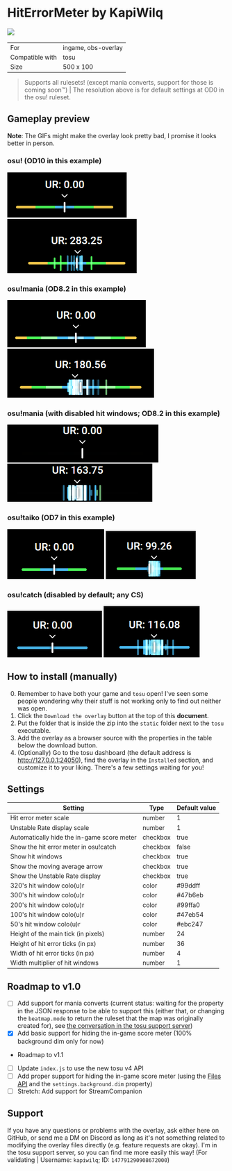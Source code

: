 # HitErrorMeter by KapiWilq

<a href="https://github.com/KapiWilq/HitErrorMeter/releases/latest/download/HitErrorMeter.by.KapiWilq.zip" target="_blank"><img height="35" src="https://img.shields.io/badge/Download_the_overlay-67A564?style=for-the-badge" /></a>

|                 |                     |
| --------------- | ------------------- |
| For             | ingame, obs-overlay |
| Compatible with | tosu                |
| Size            | 500 x 100           |

> Supports all rulesets! (except mania converts, support for those is coming soon™) | The resolution above is for default settings at OD0 in the osu! ruleset.

## Gameplay preview

**Note**: The GIFs might make the overlay look pretty bad, I promise it looks better in person.

### osu! (OD10 in this example)

<img src=".github/images/osu_ruleset.png">  <img src=".github/gifs/osu_ruleset.gif">

### osu!mania (OD8.2 in this example)

<img src=".github/images/mania_ruleset.png">  <img src=".github/gifs/mania_ruleset.gif">

### osu!mania (with disabled hit windows; OD8.2 in this example)

<img src=".github/images/mania_ruleset_no-hitwindows.png">  <img src=".github/gifs/mania_ruleset_no-hitwindows.gif">

### osu!taiko (OD7 in this example)

<img src=".github/images/taiko_ruleset.png">  <img src=".github/gifs/taiko_ruleset.gif">

### osu!catch (disabled by default; any CS)

<img src=".github/images/catch_ruleset.png">  <img src=".github/gifs/catch_ruleset.gif">

## How to install (manually)

0. Remember to have both your game and `tosu` open! I've seen some people wondering why their stuff is not working only to find out neither was open.
1. Click the `Download the overlay` button at the top of this **document**.
2. Put the folder that is inside the zip into the `static` folder next to the `tosu` executable.
3. Add the overlay as a browser source with the properties in the table below the download button.
4. (Optionally) Go to the tosu dashboard (the default address is http://127.0.0.1:24050), find the overlay in the `Installed` section, and customize it to your liking. There's a few settings waiting for you!

## Settings

| Setting                                    | Type     | Default value |
| ------------------------------------------ | -------- | ------------- |
| Hit error meter scale                      | number   | 1             |
| Unstable Rate display scale                | number   | 1             |
| Automatically hide the in-game score meter | checkbox | true          |
| Show the hit error meter in osu!catch      | checkbox | false         |
| Show hit windows                           | checkbox | true          |
| Show the moving average arrow              | checkbox | true          |
| Show the Unstable Rate display             | checkbox | true          |
| 320's hit window colo(u)r                  | color    | #99ddff       |
| 300's hit window colo(u)r                  | color    | #47b6eb       |
| 200's hit window colo(u)r                  | color    | #99ffa0       |
| 100's hit window colo(u)r                  | color    | #47eb54       |
| 50's hit window colo(u)r                   | color    | #ebc247       |
| Height of the main tick (in pixels)        | number   | 24            |
| Height of hit error ticks (in px)          | number   | 36            |
| Width of hit error ticks (in px)           | number   | 4             |
| Width multiplier of hit windows            | number   | 1             |

## Roadmap to v1.0
- [ ] Add support for mania converts (current status: waiting for the property in the JSON response to be able to support this (either that, or changing the `beatmap.mode` to return the ruleset that the map was originally created for), see [the conversation in the tosu support server](https://discord.com/channels/1056534107330445362/1185957776665628764/1302703274125824102))
- [X] Add basic support for hiding the in-game score meter (100% background dim only for now)

- Roadmap to v1.1
- [ ] Update `index.js` to use the new tosu v4 API
- [ ] Add proper support for hiding the in-game score meter (using the [Files API](https://github.com/tosuapp/tosu/wiki#files-api) and the `settings.background.dim` property)
- [ ] Stretch: Add support for StreamCompanion

## Support

If you have any questions or problems with the overlay, ask either here on GitHub, or send me a DM on Discord as long as it's not something related to modifying the overlay files directly (e.g. feature requests are okay). I'm in the tosu support server, so you can find me more easily this way! (For validating | Username: `kapiwilq`; ID: `147791290908672000`)
